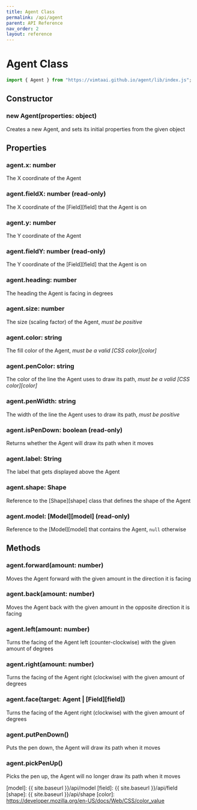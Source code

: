 ```yaml
---
title: Agent Class
permalink: /api/agent
parent: API Reference
nav_order: 2
layout: reference
---
```


# Agent Class

```js
import { Agent } from "https://vimtaai.github.io/agent/lib/index.js";
```

## Constructor

### **new Agent**(properties: object)
Creates a new Agent, and sets its initial properties from the given object

## Properties

### agent.**x**: number
The X coordinate of the Agent

### agent.**fieldX**: number (read-only)
The X coordinate of the [Field][field] that the Agent is on

### agent.**y**: number
The Y coordinate of the Agent

### agent.**fieldY**: number (read-only)
The Y coordinate of the [Field][field] that the Agent is on

### agent.**heading**: number
The heading the Agent is facing in degrees

### agent.**size**: number
The size (scaling factor) of the Agent, *must be positive*

### agent.**color**: string
The fill color of the Agent, *must be a valid [CSS color][color]*

### agent.**penColor**: string
The color of the line the Agent uses to draw its path, *must be a valid [CSS color][color]*

### agent.**penWidth**: string
The width of the line the Agent uses to draw its path, *must be positive*

### agent.**isPenDown**: boolean (read-only)
Returns whether the Agent will draw its path when it moves

### agent.**label**: String
The label that gets displayed above the Agent

### agent.**shape**: Shape
Reference to the [Shape][shape] class that defines the shape of the Agent

### agent.**model**: [Model][model] (read-only)
Reference to the [Model][model] that contains the Agent, `null` otherwise

## Methods

### agent.**forward**(amount: number)
Moves the Agent forward with the given amount in the direction it is facing

### agent.**back**(amount: number)
Moves the Agent back with the given amount in the opposite direction it is facing

### agent.**left**(amount: number)
Turns the facing of the Agent left (counter-clockwise) with the given amount of degrees

### agent.**right**(amount: number)
Turns the facing of the Agent right (clockwise) with the given amount of degrees

### agent.**face**(target: Agent | [Field][field])
Turns the facing of the Agent right (clockwise) with the given amount of degrees

### agent.**putPenDown**()
Puts the pen down, the Agent will draw its path when it moves

### agent.**pickPenUp**()
Picks the pen up, the Agent will no longer draw its path when it moves

[model]: {{ site.baseurl }}/api/model
[field]: {{ site.baseurl }}/api/field
[shape]: {{ site.baseurl }}/api/shape
[color]: https://developer.mozilla.org/en-US/docs/Web/CSS/color_value
